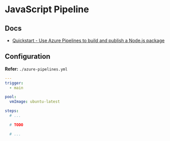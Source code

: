# JavaScript Pipeline

## Docs

- [Quickstart - Use Azure Pipelines to build and publish a Node.js package](https://learn.microsoft.com/en-us/azure/devops/pipelines/ecosystems/javascript?view=azure-devops&pivots=pipelines-yaml)

## Configuration

**Refer:** `./azure-pipelines.yml`

```yml
---
trigger:
  - main

pool:
  vmImage: ubuntu-latest

steps:
  # ...

  # TODO

  # ...
```
